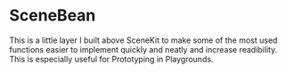 # SceneBean
This is a little layer I built above SceneKit to make some of the most used functions easier to implement quickly and neatly and increase readibility. This is especially useful for Prototyping in Playgrounds.
